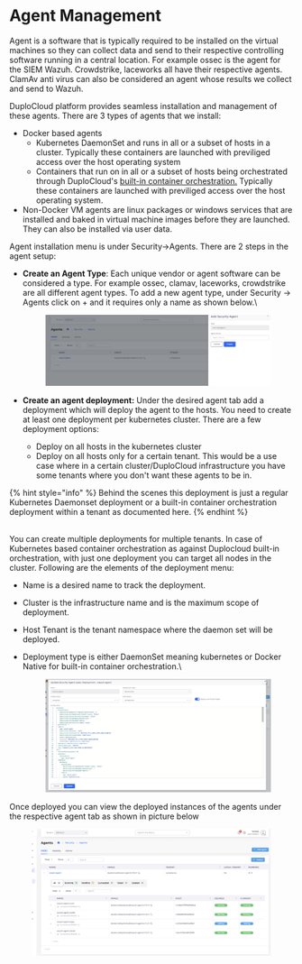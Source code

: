 # Agent Management

Agent is a software that is typically required to be installed on the virtual machines so they can collect data and send to their respective controlling software running in a central location. For example ossec is the agent for the SIEM Wazuh. Crowdstrike, laceworks all have their respective agents. ClamAv anti virus can also be considered an agent whose results we collect and send to Wazuh.

DuploCloud platform provides seamless installation and management of these agents. There are 3 types of agents that we install:

* Docker based agents
  * Kubernetes DaemonSet and runs in all or a subset of hosts in a cluster. Typically these containers are launched with previliged access over the host operating system
  * Containers that run on in all or a subset of hosts being orchestrated through DuploCloud's [built-in container orchestration.](../../container-deployments/container-orchestrators.md) Typically these containers are launched with previliged access over the host operating system.
* Non-Docker VM agents are linux packages or windows services that are installed and baked in virtual machine images before they are launched. They can also be installed via user data. &#x20;

Agent installation menu is under Security->Agents. There are 2 steps in the agent setup:

*   **Create an Agent Type**: Each unique vendor or agent software can be considered a type. For example ossec, clamav, laceworks, crowdstrike are all different agent types. To add a new agent type, under Security -> Agents click on + and it requires only a name as shown below.\


    <figure><img src="../../.gitbook/assets/image.png" alt=""><figcaption></figcaption></figure>


* **Create an agent deployment:** Under the desired agent tab add a deployment which will deploy the agent to the hosts. You need to create at least one deployment per kubernetes cluster. There are a few deployment options:
  * Deploy on all hosts in the kubernetes cluster
  * Deploy on all hosts only for a certain tenant. This would be a use case where in a certain cluster/DuploCloud infrastructure you  have some tenants where you don't want these agents to be in.&#x20;

{% hint style="info" %}
Behind the scenes this deployment is just a regular Kubernetes Daemonset deployment or a built-in container orchestration deployment within a tenant as documented here.&#x20;
{% endhint %}

&#x20;\
You can create multiple deployments for multiple tenants. In case of Kubernetes based container orchestration as against Duplocloud built-in orchestration, with just one deployment you can target all nodes in the cluster. Following are the elements of the deployment menu:

* Name is a desired name to track the deployment.
* Cluster is the infrastructure name and is the maximum scope of deployment.&#x20;
* Host Tenant is the tenant namespace where the daemon set will be deployed.&#x20;
*   Deployment type is either DaemonSet meaning kubernetes or Docker Native for built-in container orchestration.\


    <figure><img src="../../.gitbook/assets/image (1).png" alt=""><figcaption></figcaption></figure>



Once deployed you can view the deployed instances of the agents under the respective agent tab as shown in picture below

<figure><img src="../../.gitbook/assets/image (2).png" alt=""><figcaption></figcaption></figure>
